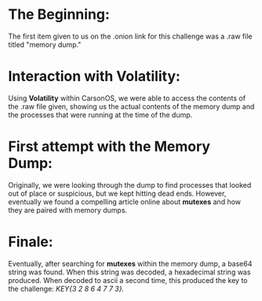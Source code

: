 # The Beginning:

The first item given to us on the .onion link for this challenge was a .raw file titled "memory dump."

# Interaction with Volatility:

Using **Volatility** within CarsonOS, we were able to access the contents of the .raw file given, showing us the actual contents of the memory dump and the processes that were running at the time of the dump.

# First attempt with the Memory Dump:

Originally, we were looking through the dump to find processes that looked out of place or suspicious, but we kept hitting dead ends. However, eventually we found a compelling article online about **mutexes** and how they are paired with memory dumps.

# Finale:

Eventually, after searching for **mutexes** within the memory dump, a base64 string was found. When this string was decoded, a hexadecimal string was produced. When decoded to ascii a second time, this produced the key to the challenge: *KEY{3 2 8 6 4 7 7 3}.*

